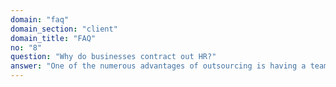 ```yaml
---
domain: "faq"
domain_section: "client"
domain_title: "FAQ"
no: "8"
question: "Why do businesses contract out HR?"
answer: "One of the numerous advantages of outsourcing is having a team of HR specialists available to help you with any HR-related issues. The right policies and processes in place will assure compliance with employment law, and you will greatly lower your chance of being sued in an employment tribunal by heeding our advice when an employment situation arises. The time your team spends on administrative work will be reduced by outsourcing your HR to a group of professionals, giving up more focus on revenue-generating activities."
---
```

